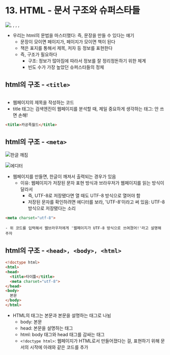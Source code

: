 # 13. HTML - 문서 구조와 슈퍼스타들

![<head>, <body>, <html>, <title>, <meta>](https://s3-ap-northeast-2.amazonaws.com/opentutorials-user-file/module/3135/7664.png)

- 우리는 html의 문법을 마스터했다: 즉, 문장을 만들 수 있다는 얘기
    - 문장이 모이면 페이지가, 페이지가 모이면 책이 된다
    - 책은 표지를 통해서 제목, 저자 등 정보를 표현한다
    - 즉, 구조가 필요하다
        - 구조: 정보가 많아짐에 따라서 정보를 잘 정리정돈하기 위한 체계
        - 빈도 수가 가장 높았던 슈퍼스타들의 정체

## html의 구조 - `<title>`

![<title>](https://s3-ap-northeast-2.amazonaws.com/opentutorials-user-file/module/3135/7665.png)

- 웹페이지의 제목을 작성하는 코드
- title 태그는 검색엔진이 웹페이지를 분석할 때, 제일 중요하게 생각하는 태그: 안 쓰면 손해!

```html
<title>카공족월드</title>
```

## html의 구조 - `<meta>`

![한글 깨짐](https://s3-ap-northeast-2.amazonaws.com/opentutorials-user-file/module/3135/7666.png)

![에디터](https://s3-ap-northeast-2.amazonaws.com/opentutorials-user-file/module/3135/7667.png)

- 웹페이지를 만들면, 한글이 깨져서 출력되는 경우가 있음
    - 이유: 웹페이지가 저장된 문자 표현 방식과 브라우저가 웹페이지를 읽는 방식이 달라서
        - 즉, UTF-8로 저장됐다면 열 때도 UTF-8 방식으로 열어야 함
        - 저장된 문자를 확인하려면 에디터를 보라, 'UTF-8'이라고 써 있음: UTF-8 방식으로 저장됐다는 소리

```html
<meta charset="utf-8">
```
    - 위 코드를 입력해서 웹브라우저에게 '웹페이지가 UTF-8 방식으로 쓰여졌어!'라고 설명해 주자


## html의 구조 - `<head>, <body>, <html>`

```html
<!doctype html>
<html>
<head>
  <title>타이틀</title>
  <meta charset="utf-8">
</head>
<body>
  본문
</body>
</html>
```

- HTML의 태그는 본문과 본문을 설명하는 태그로 나뉨
    - body: 본문
    - head: 본문을 설명하는 태그
    - html: body 태그와 head 태그를 감싸는 태그
    - `<!doctype html>`: 웹페이지가 HTML로서 만들어졌다는 걸, 표현하기 위해 문서의 시작에 아래와 같은 코드를 추가

